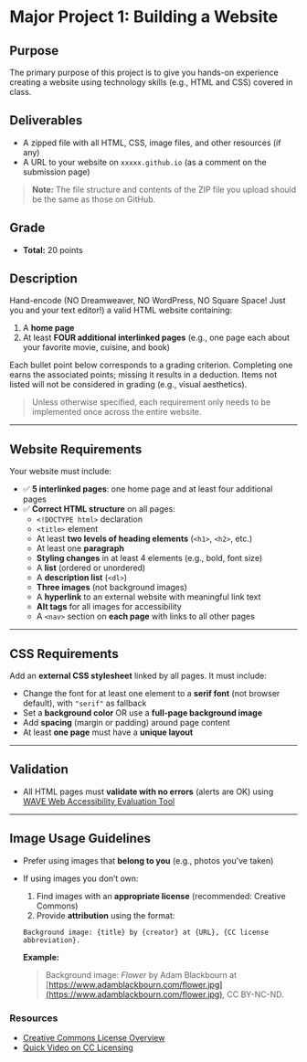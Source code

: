 # Major Project 1: Building a Website

## Purpose
The primary purpose of this project is to give you hands-on experience creating a website using technology skills (e.g., HTML and CSS) covered in class.

## Deliverables
- A zipped file with all HTML, CSS, image files, and other resources (if any)
- A URL to your website on `xxxxx.github.io` (as a comment on the submission page)

> **Note:** The file structure and contents of the ZIP file you upload should be the same as those on GitHub.

## Grade
- **Total:** 20 points

## Description
Hand-encode (NO Dreamweaver, NO WordPress, NO Square Space! Just you and your text editor!) a valid HTML website containing:
1. A **home page**
2. At least **FOUR additional interlinked pages** (e.g., one page each about your favorite movie, cuisine, and book)

Each bullet point below corresponds to a grading criterion. Completing one earns the associated points; missing it results in a deduction. Items not listed will not be considered in grading (e.g., visual aesthetics).

> Unless otherwise specified, each requirement only needs to be implemented once across the entire website.

---

## Website Requirements

Your website must include:

- ✅ **5 interlinked pages**: one home page and at least four additional pages
- ✅ **Correct HTML structure** on all pages:
  - `<!DOCTYPE html>` declaration
  - `<title>` element
  - At least **two levels of heading elements** (`<h1>`, `<h2>`, etc.)
  - At least one **paragraph**
  - **Styling changes** in at least 4 elements (e.g., bold, font size)
  - A **list** (ordered or unordered)
  - A **description list** (`<dl>`)
  - **Three images** (not background images)
  - A **hyperlink** to an external website with meaningful link text
  - **Alt tags** for all images for accessibility
  - A `<nav>` section on **each page** with links to all other pages

---

## CSS Requirements

Add an **external CSS stylesheet** linked by all pages. It must include:

- Change the font for at least one element to a **serif font** (not browser default), with `"serif"` as fallback
- Set a **background color** OR use a **full-page background image**
- Add **spacing** (margin or padding) around page content
- At least **one page** must have a **unique layout**

---

## Validation

- All HTML pages must **validate with no errors** (alerts are OK) using [WAVE Web Accessibility Evaluation Tool](https://wave.webaim.org/)

---

## Image Usage Guidelines

- Prefer using images that **belong to you** (e.g., photos you’ve taken)
- If using images you don’t own:
  1. Find images with an **appropriate license** (recommended: Creative Commons)
  2. Provide **attribution** using the format:

    ```
    Background image: {title} by {creator} at {URL}, {CC license abbreviation}.
    ```

    **Example:**
    > Background image: *Flower* by Adam Blackbourn at [https://www.adamblackbourn.com/flower.jpg](https://www.adamblackbourn.com/flower.jpg), CC BY-NC-ND.

### Resources
- [Creative Commons License Overview](https://creativecommons.org/about/cclicenses/)
- [Quick Video on CC Licensing](https://www.youtube.com/watch?v=srVPLrmlBJ)
